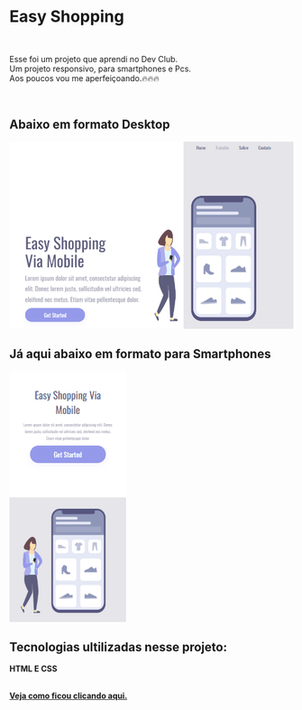 <h1>Easy Shopping</h1>
<br>
<p>Esse foi um projeto que aprendi no Dev Club.<br>Um projeto responsivo, para smartphones e Pcs.<br>Aos poucos vou me aperfeiçoando.🔥🔥🔥</p>
<br>
<h2>Abaixo em formato Desktop</h2>
<img src="https://github.com/alexandrecostacode/easy-shopping/blob/master/Imagens/imagem-pc.PNG?raw=true">
<b>
<h2>Já aqui abaixo em formato para Smartphones</h2>
<img src="https://github.com/alexandrecostacode/easy-shopping/blob/master/Imagens/imagem-celular.PNG?raw=true">
<br>
<h2>Tecnologias ultilizadas nesse projeto:</h2>
<p>HTML E CSS</p>
<br><a href="https://alexandrecostacode.github.io/easy-shopping/">Veja como ficou clicando aqui.</a>
